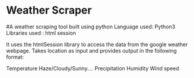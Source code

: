 # Weather Scraper
#A weather scraping tool built using python
Language used: Python3
Libraries used : html session

It uses the htmlSession library to access the data from the google weather webpage.
Takes location as input and provides output in the following format:

Temperature
Haze/Cloudy/Sunny....
Precipitation
Humidity
Wind speed
